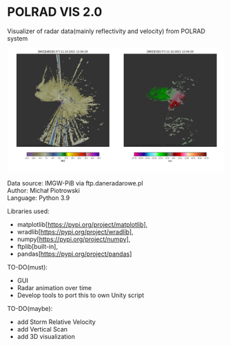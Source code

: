 # POLRAD VIS 2.0

Visualizer of radar data(mainly reflectivity and velocity) from POLRAD system

<p align="center">
  <kbd>
    <img src="/data/ss/0.png?raw=true">
  </kbd>
</p>

Data source: IMGW-PiB via ftp.daneradarowe.pl  
Author: Michał Piotrowski  
Language: Python 3.9  

Libraries used: 
  - matplotlib[https://pypi.org/project/matplotlib], 
  - wradlib[https://pypi.org/project/wradlib], 
  - numpy[https://pypi.org/project/numpy], 
  - ftplib[built-in],
  - pandas[https://pypi.org/project/pandas]
  
TO-DO(must):
  - GUI
  - Radar animation over time
  - Develop tools to port this to own Unity script
 
TO-DO(maybe):
  - add Storm Relative Velocity
  - add Vertical Scan 
  - add 3D visualization
